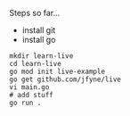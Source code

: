 Steps so far...

- install git
- install go

```
mkdir learn-live
cd learn-live
go mod init live-example
go get github.com/jfyne/live
vi main.go
# add stuff
go run .
```
